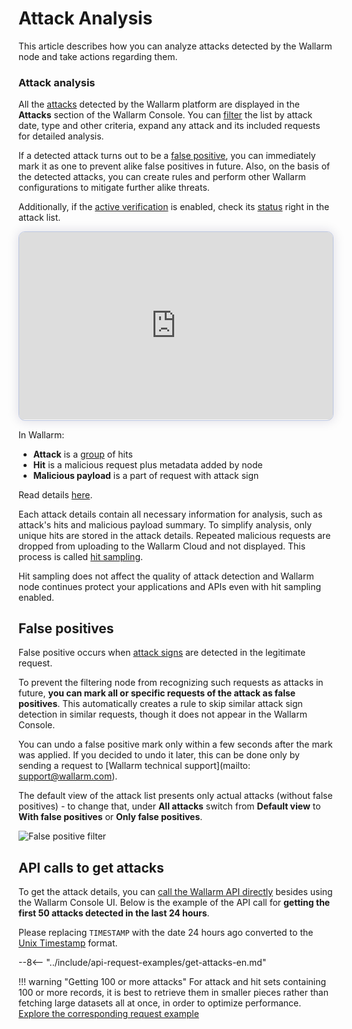 [link-using-search]:    ../search-and-filters/use-search.md
[img-current-attacks]:  ../../images/glossary/attack-with-one-hit-example.png
[img-incidents-tab]:    ../../images/user-guides/events/incident-vuln.png
[img-show-falsepositive]: ../../images/user-guides/events/filter-for-falsepositive.png
[use-search]:             ../search-and-filters/use-search.md
[search-by-attack-status]: ../search-and-filters/use-search.md#search-attacks-by-the-action
[img-verify-attack]:            ../../images/user-guides/events/verify-attack.png
[al-brute-force-attack]:      ../../attacks-vulns-list.md#brute-force-attack
[al-forced-browsing]:         ../../attacks-vulns-list.md#forced-browsing
[al-bola]:                    ../../attacks-vulns-list.md#broken-object-level-authorization-bola
[link-analyzing-attacks]:       analyze-attack.md
[img-false-attack]:             ../../images/user-guides/events/false-attack.png
[img-removed-attack-info]:      ../../images/user-guides/events/removed-attack-info.png
[link-check-attack]:        check-attack.md
[link-false-attack]:        false-attack.md
[img-current-attack]:       ../../images/user-guides/events/analyze-current-attack.png
[glossary-attack-vector]:   ../../glossary-en.md#malicious-payload

# Attack Analysis

This article describes how you can analyze attacks detected by the Wallarm node and take actions regarding them.

### Attack analysis

All the [attacks](../../about-wallarm/protecting-against-attacks.md#what-is-attack-and-what-are-attack-components) detected by the Wallarm platform are displayed in the **Attacks** section of the Wallarm Console. You can [filter](../../user-guides/search-and-filters/use-search.md) the list by attack date, type and other criteria, expand any attack and its included requests for detailed analysis.

If a detected attack turns out to be a [false positive](#false-positives), you can immediately mark it as one to prevent alike false positives in future. Also, on the basis of the detected attacks, you can create rules and perform other Wallarm configurations to mitigate further alike threats.

Additionally, if the [active verification](../../vulnerability-detection/active-threat-verification/overview.md) is enabled, check its [status](../../vulnerability-detection/active-threat-verification/overview.md#possible-statuses) right in the attack list.

<div>
  <script src="https://js.storylane.io/js/v1/storylane.js"></script>
  <div class="sl-embed" style="position:relative;padding-bottom:calc(55.04% + 25px);width:100%;height:0;transform:scale(1)">
    <iframe loading="lazy" class="sl-demo" src="https://wallarm.storylane.io/demo/2k7dijltmvb4" name="sl-embed" allow="fullscreen" allowfullscreen style="position:absolute;top:0;left:0;width:100%!important;height:100%!important;border:1px solid rgba(63,95,172,0.35);box-shadow: 0px 0px 18px rgba(26, 19, 72, 0.15);border-radius:10px;box-sizing:border-box;"></iframe>
  </div>
</div>

In Wallarm:

* **Attack** is a [group](grouping-sampling.md#grouping-of-hits) of hits
* **Hit** is a malicious request plus metadata added by node
* **Malicious payload** is a part of request with attack sign

Read details [here](../../about-wallarm/protecting-against-attacks.md#what-is-attack-and-what-are-attack-components).

Each attack details contain all necessary information for analysis, such as attack's hits and malicious payload summary. To simplify analysis, only unique hits are stored in the attack details. Repeated malicious requests  are dropped from uploading to the Wallarm Cloud and not displayed. This process is called [hit sampling](grouping-sampling.md#sampling-of-hits).

Hit sampling does not affect the quality of attack detection and Wallarm node continues protect your applications and APIs even with hit sampling enabled.

## False positives

False positive occurs when [attack signs](../../about-wallarm/protecting-against-attacks.md#library-libproton) are detected in the legitimate request.

To prevent the filtering node from recognizing such requests as attacks in future, **you can mark all or specific requests of the attack as false positives**. This automatically creates a rule to skip similar attack sign detection in similar requests, though it does not appear in the Wallarm Console.

You can undo a false positive mark only within a few seconds after the mark was applied. If you decided to undo it later, this can be done only by sending a request to [Wallarm technical support](mailto: support@wallarm.com).

The default view of the attack list presents only actual attacks (without false positives) - to change that, under **All attacks** switch from **Default view** to **With false positives** or **Only false positives**.

![False positive filter](../../images/user-guides/events/filter-for-falsepositive.png)

## API calls to get attacks

To get the attack details, you can [call the Wallarm API directly](../../api/overview.md) besides using the Wallarm Console UI. Below is the example of the API call for **getting the first 50 attacks detected in the last 24 hours**.

Please replacing `TIMESTAMP` with the date 24 hours ago converted to the [Unix Timestamp](https://www.unixtimestamp.com/) format.

--8<-- "../include/api-request-examples/get-attacks-en.md"

!!! warning "Getting 100 or more attacks"
    For attack and hit sets containing 100 or more records, it is best to retrieve them in smaller pieces rather than fetching large datasets all at once, in order to optimize performance. [Explore the corresponding request example](../../api/request-examples.md#get-a-large-number-of-attacks-100-and-more)
